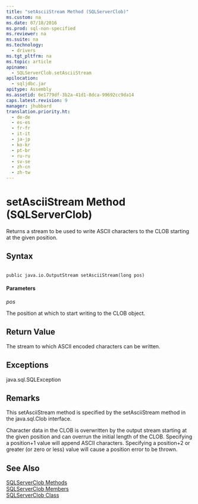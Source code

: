```yaml
---
title: "setAsciiStream Method (SQLServerClob)"
ms.custom: na
ms.date: 07/18/2016
ms.prod: sql-non-specified
ms.reviewer: na
ms.suite: na
ms.technology: 
  - drivers
ms.tgt_pltfrm: na
ms.topic: article
apiname: 
  - SQLServerClob.setAsciiStream
apilocation: 
  - sqljdbc.jar
apitype: Assembly
ms.assetid: 6e1779df-3b2a-41d1-8dca-99692cc9da14
caps.latest.revision: 9
manager: jhubbard
translation.priority.ht: 
  - de-de
  - es-es
  - fr-fr
  - it-it
  - ja-jp
  - ko-kr
  - pt-br
  - ru-ru
  - sv-se
  - zh-cn
  - zh-tw
---
```

# setAsciiStream Method (SQLServerClob)
  Returns a stream to be used to write ASCII characters to the CLOB starting at the given position.  
  
## Syntax  
  
```  
  
public java.io.OutputStream setAsciiStream(long pos)  
```  
  
#### Parameters  
 *pos*  
  
 The position at which to start writing to the CLOB object.  
  
## Return Value  
 The stream to which ASCII encoded characters can be written.  
  
## Exceptions  
 java.sql.SQLException  
  
## Remarks  
 This setAsciiStream method is specified by the setAsciiStream method in the java.sql.Clob interface.  
  
 Character data in the CLOB is overwritten by the output stream starting at the given position and can overrun the initial length of the CLOB. Specifying a position+1 value will append ASCII characters. Specifying a position+2 or greater (or zero or less) value will cause a position error to be thrown.  
  
## See Also  
 [SQLServerClob Methods](../content/SQLServerClob-Methods.md)   
 [SQLServerClob Members](../content/SQLServerClob-Members.md)   
 [SQLServerClob Class](../content/SQLServerClob-Class.md)  
  
  